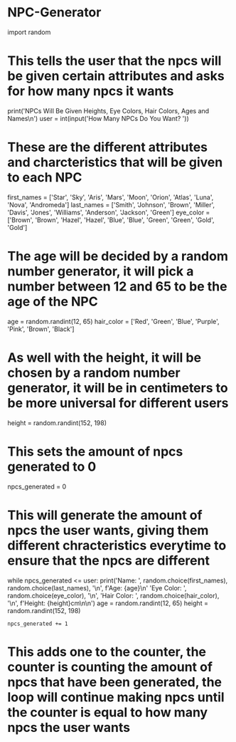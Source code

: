 # NPC-Generator
import random

# This tells the user that the npcs will be given certain attributes and asks for how many npcs it wants
print('NPCs Will Be Given Heights, Eye Colors, Hair Colors, Ages and Names\n')
user = int(input('How Many NPCs Do You Want? '))


# These are the different attributes and charcteristics that will be given to each NPC
first_names = ['Star', 'Sky', 'Aris', 'Mars', 'Moon', 'Orion', 'Atlas', 'Luna', 'Nova', 'Andromeda']
last_names = ['Smith', 'Johnson', 'Brown', 'Miller', 'Davis', 'Jones', 'Williams', 'Anderson', 'Jackson', 'Green']
eye_color = ['Brown', 'Brown', 'Hazel', 'Hazel', 'Blue', 'Blue', 'Green', 'Green', 'Gold', 'Gold']

# The age will be decided by a random number generator, it will pick a number between 12 and 65 to be the age of the NPC
age = random.randint(12, 65)
hair_color = ['Red', 'Green', 'Blue', 'Purple', 'Pink', 'Brown', 'Black']

# As well with the height, it will be chosen by a random number generator, it will be in centimeters to be more universal for different users
height = random.randint(152, 198)

# This sets the amount of npcs generated to 0
npcs_generated = 0

# This will generate the amount of npcs the user wants, giving them different chracteristics everytime to ensure that the npcs are different
while npcs_generated <= user:
    print('Name: ', random.choice(first_names), random.choice(last_names), '\n', f'Age: {age}\n' 'Eye Color: ', random.choice(eye_color), '\n', 'Hair Color: ', random.choice(hair_color), '\n', f'Height: {height}cm\n\n')
    age = random.randint(12, 65)
    height = random.randint(152, 198)
    
    npcs_generated += 1
# This adds one to the counter, the counter is counting the amount of npcs that have been generated, the loop will continue making npcs until the counter is equal to how many npcs the user wants
    
